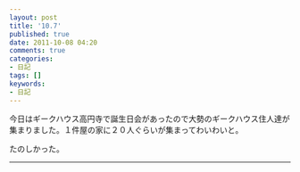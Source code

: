 ```yaml
---
layout: post
title: '10.7'
published: true
date: 2011-10-08 04:20
comments: true
categories:
- 日記
tags: []
keywords:
- 日記
---
```

今日はギークハウス高円寺で誕生日会があったので大勢のギークハウス住人達が集まりました。１件屋の家に２０人ぐらいが集まってわいわいと。

たのしかった。

---

